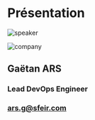 <!-- .slide: class="speaker-slide" -->

<div class="speaker-slide">

# Présentation

![](./assets/images/speakers/gar.png 'speaker')

![](./assets/images/logo-sfeir-blanc.png 'company')

<h2> Gaëtan <span>ARS</span></h2>

### Lead DevOps Engineer

### <ars.g@sfeir.com>

</div>


